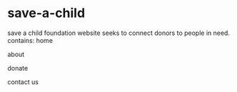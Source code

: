 # save-a-child

save a child foundation website seeks to connect donors to people in need.
 contains:
 home 
 
 about
 
 donate
 
 contact us
 
 
